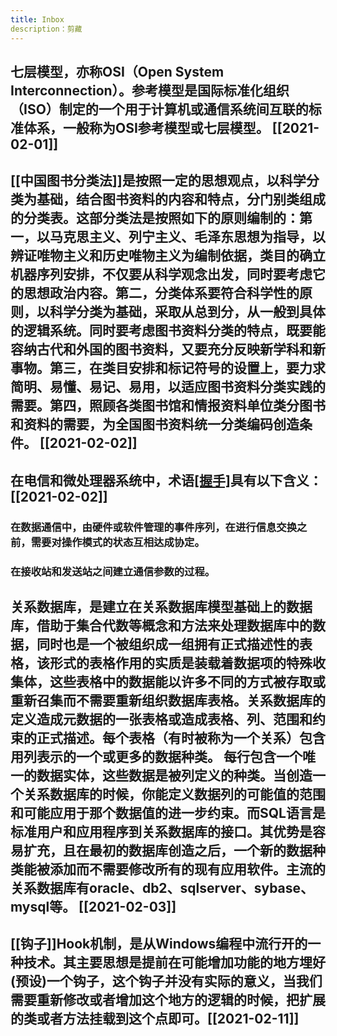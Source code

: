 ```yaml
---
title: Inbox
description：剪藏
---
```



## 七层模型，亦称OSI（Open System Interconnection）。参考模型是国际标准化组织（ISO）制定的一个用于计算机或通信系统间互联的标准体系，一般称为OSI参考模型或七层模型。 [[2021-02-01]]

## [[中国图书分类法]]是按照一定的思想观点，以科学分类为基础，结合图书资料的内容和特点，分门别类组成的分类表。这部分类法是按照如下的原则编制的：第一，以马克思主义、列宁主义、毛泽东思想为指导，以辨证唯物主义和历史唯物主义为编制依据，类目的确立机器序列安排，不仅要从科学观念出发，同时要考虑它的思想政治内容。第二，分类体系要符合科学性的原则，以科学分类为基础，采取从总到分，从一般到具体的逻辑系统。同时要考虑图书资料分类的特点，既要能容纳古代和外国的图书资料，又要充分反映新学科和新事物。第三，在类目安排和标记符号的设置上，要力求简明、易懂、易记、易用，以适应图书资料分类实践的需要。第四，照顾各类图书馆和情报资料单位类分图书和资料的需要，为全国图书资料统一分类编码创造条件。 [[2021-02-02]]

## 在电信和微处理器系统中，术语[[握手]](Handshake，亦称为交握)具有以下含义：[[2021-02-02]]
### 在数据通信中，由硬件或软件管理的事件序列，在进行信息交换之前，需要对操作模式的状态互相达成协定。
### 在接收站和发送站之间建立通信参数的过程。
## 关系数据库，是建立在关系数据库模型基础上的数据库，借助于集合代数等概念和方法来处理数据库中的数据，同时也是一个被组织成一组拥有正式描述性的表格，该形式的表格作用的实质是装载着数据项的特殊收集体，这些表格中的数据能以许多不同的方式被存取或重新召集而不需要重新组织数据库表格。关系数据库的定义造成元数据的一张表格或造成表格、列、范围和约束的正式描述。每个表格（有时被称为一个关系）包含用列表示的一个或更多的数据种类。 每行包含一个唯一的数据实体，这些数据是被列定义的种类。当创造一个关系数据库的时候，你能定义数据列的可能值的范围和可能应用于那个数据值的进一步约束。而SQL语言是标准用户和应用程序到关系数据库的接口。其优势是容易扩充，且在最初的数据库创造之后，一个新的数据种类能被添加而不需要修改所有的现有应用软件。主流的关系数据库有oracle、db2、sqlserver、sybase、mysql等。 [[2021-02-03]]
## [[钩子]]Hook机制，是从Windows编程中流行开的一种技术。其主要思想是提前在可能增加功能的地方埋好(预设)一个钩子，这个钩子并没有实际的意义，当我们需要重新修改或者增加这个地方的逻辑的时候，把扩展的类或者方法挂载到这个点即可。[[2021-02-11]]
